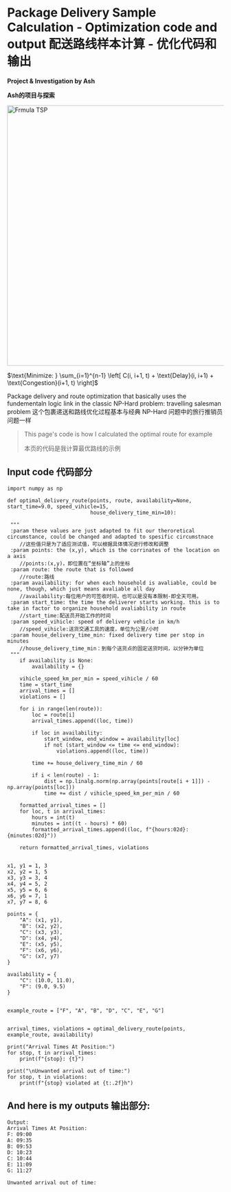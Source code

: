 # Package Delivery Sample Calculation - Optimization code and output 配送路线样本计算 - 优化代码和输出
**Project & Investigation by Ash** 

**Ash的项目与探索** 

<img width="604" alt="Frmula TSP" src="https://github.com/user-attachments/assets/24686ca2-7343-4613-bfcf-bc3608e8ae55" />

$`\text{Minimize: } \sum_{i=1}^{n-1} \left[ C(i, i+1, t) + \text{Delay}(i, i+1) + \text{Congestion}(i+1, t) \right]`$


Package delivery and route optimization that basically uses the fundementaln logic link in the classic NP-Hard problem: travelling salesman problem
这个包裹递送和路线优化过程基本与经典 NP-Hard 问题中的旅行推销员问题一样

>This page's code is how I calculated the optimal route for example
>
>本页的代码是我计算最优路线的示例

## Input code 代码部分
```
import numpy as np

def optimal_delivery_route(points, route, availability=None, start_time=9.0, speed_vihicle=15,
                           house_delivery_time_min=10):

 """
 :param these values are just adapted to fit our theroretical circumstance, could be changed and adapted to spesific circumstnace
    //这些值只是为了适应测试值，可以根据具体情况进行修改和调整
 :param points: the (x,y), which is the corrinates of the location on a axis
    //points:(x,y)，即位置在“坐标轴”上的坐标
 :param route: the route that is followed
    //route:路线
 :param availability: for when each household is avaliable, could be none, though, which just means avaliable all day
    //availability:每位用户的可签收时间，也可以是没有本限制-即全天可用。
 :param start_time: the time the deliverer starts working. this is to take in factor to organize household avaliability in route
    //start_time:配送员开始工作的时间
 :param speed_vihicle: speed of delivery vehicle in km/h
    //speed_vihicle:送货交通工具的速度，单位为公里/小时
 :param house_delivery_time_min: fixed delivery time per stop in minutes
    //house_delivery_time_min：到每个送货点的固定送货时间，以分钟为单位
 """
    if availability is None:
        availability = {}

    vihicle_speed_km_per_min = speed_vihicle / 60
    time = start_time
    arrival_times = []
    violations = []

    for i in range(len(route)):
        loc = route[i]
        arrival_times.append((loc, time))

        if loc in availability:
            start_window, end_window = availability[loc]
            if not (start_window <= time <= end_window):
                violations.append((loc, time))

        time += house_delivery_time_min / 60

        if i < len(route) - 1:
            dist = np.linalg.norm(np.array(points[route[i + 1]]) - np.array(points[loc]))
            time += dist / vihicle_speed_km_per_min / 60

    formatted_arrival_times = []
    for loc, t in arrival_times:
        hours = int(t)
        minutes = int((t - hours) * 60)
        formatted_arrival_times.append((loc, f"{hours:02d}:{minutes:02d}"))

    return formatted_arrival_times, violations


x1, y1 = 1, 3
x2, y2 = 1, 5
x3, y3 = 3, 4
x4, y4 = 5, 2
x5, y5 = 6, 6
x6, y6 = 7, 1
x7, y7 = 8, 6

points = {
    "A": (x1, y1),
    "B": (x2, y2),
    "C": (x3, y3),
    "D": (x4, y4),
    "E": (x5, y5),
    "F": (x6, y6),
    "G": (x7, y7)
}

availability = {
    "C": (10.0, 11.0),  
    "F": (9.0, 9.5)  
}


example_route = ["F", "A", "B", "D", "C", "E", "G"]


arrival_times, violations = optimal_delivery_route(points, example_route, availability)

print("Arrival Times At Position:")
for stop, t in arrival_times:
    print(f"{stop}: {t}")

print("\nUnwanted arrival out of time:")
for stop, t in violations:
    print(f"{stop} violated at {t:.2f}h")

```

## And here is my outputs 输出部分: 
```
Output:
Arrival Times At Position:
F: 09:00
A: 09:35
B: 09:53
D: 10:23
C: 10:44
E: 11:09
G: 11:27

Unwanted arrival out of time:

```


